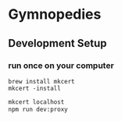 # Gymnopedies

## Development Setup

### run once on your computer

```
brew install mkcert
mkcert -install
```

```sh
mkcert localhost
npm run dev:proxy
```
